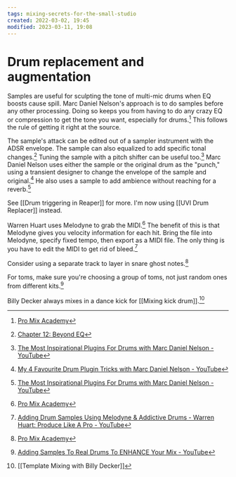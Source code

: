 ```yaml
---
tags: mixing-secrets-for-the-small-studio 
created: 2022-03-02, 19:45
modified: 2023-03-11, 19:08
---
```


# Drum replacement and augmentation
Samples are useful for sculpting the tone of multi-mic drums when EQ boosts cause spill. Marc Daniel Nelson's approach is to do samples before any other processing. Doing so keeps you from having to do any crazy EQ or compression to get the tone you want, especially for drums.[^1] This follows the rule of getting it right at the source. 

The sample's attack can be edited out of a sampler instrument with the ADSR envelope. The sample can also equalized to add specific tonal changes.[^2] Tuning the sample with a pitch shifter can be useful too.[^3] Marc Daniel Nelson uses either the sample or the original drum as the "punch," using a transient designer to change the envelope of the sample and original.[^4] He also uses a sample to add ambience without reaching for a reverb.[^3]

See [[Drum triggering in Reaper]] for more. I'm now using [[UVI Drum Replacer]] instead.

Warren Huart uses Melodyne to grab the MIDI.[^5] The benefit of this is that Melodyne gives you velocity information for each hit. Bring the file into Melodyne, specify fixed tempo, then export as a MIDI file. The only thing is you have to edit the MIDI to get rid of bleed.[^6]

Consider using a separate track to layer in snare ghost notes.[^5]

For toms, make sure you're choosing a group of toms, not just random ones from different kits.[^8]

Billy Decker always mixes in a dance kick for [[Mixing kick drum]].[^9]

[^1]: [Pro Mix Academy](https://dashboard.promixacademy.com/products/mixing-modern-rock-with-marc-daniel-nelson/categories/2150239211/posts/2157461914)
[^2]: [Chapter 12: Beyond EQ](https://cambridge-mt.com/ms/ch12/)
[^3]: [The Most Inspirational Plugins For Drums with Marc Daniel Nelson - YouTube](https://youtu.be/MgQELBX4Q7I)
[^4]: [My 4 Favourite Drum Plugin Tricks with Marc Daniel Nelson - YouTube](https://youtu.be/adOIGobxUvc)
[^5]: [Pro Mix Academy](https://dashboard.promixacademy.com/products/mixing-in-the-box-with-warren-huart/categories/3214452/posts/10724942)
[^6]: [Adding Drum Samples Using Melodyne & Addictive Drums - Warren Huart: Produce Like A Pro - YouTube](https://www.youtube.com/watch?v=O8Hsm0Gx140)
[^7]: [Using Reaper as a multi velocity drum replacer (with several samples on each layer) - Cockos Incorporated Forums](https://forums.cockos.com/showthread.php?t=8049)
[^8]: [Adding Samples To Real Drums To ENHANCE Your Mix - YouTube](https://www.youtube.com/watch?v=o3ZDSU2-5E0)
[^9]: [[Template Mixing with Billy Decker]]